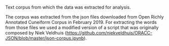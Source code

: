 Text corpus from which the data was extracted for analysis.

The corpus was extracted from the json files downloaded from Open Richly Annotated Cuneiform Corpus in February 2019. For extracting the words from those files we used a modified version of a script that was originally composed by Niek Veldhuis (https://github.com/niekveldhuis/ORACC-JSON/blob/master/json-corpus.ipynb).
